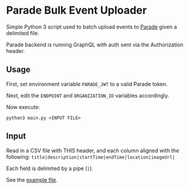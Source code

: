 # Parade Bulk Event Uploader

Simple Python 3 script used to batch upload events to [Parade](https://parade.events/) given a delimited file.

Parade backend is running GraphQL with auth sent via the Authorization header.

## Usage

First, set environment variable `PARADE_JWT` to a valid Parade token.  

Next, edit the `ENDPOINT` and `ORGANIZATION_ID` variables accordingly.

Now execute:

`python3 main.py <INPUT FILE>`

## Input
Read in a CSV file with THIS header, and each column aligned with the following:
`title|description|startTime|endTime|location|imageUrl|`

Each field is delimited by a pipe (`|`).

See the [example file](./example.csv).

